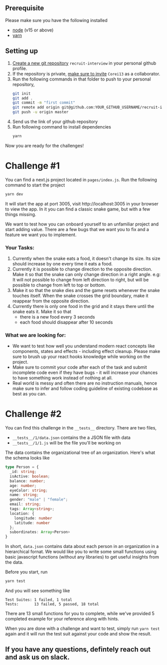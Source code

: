 ## Prerequisite
Please make sure you have the following installed
- [node](https://nodejs.org/en/download/current/)  (v15 or above)
- [yarn](https://yarnpkg.com/)


## Setting up
1. [Create a new git repository](https://docs.github.com/en/get-started/quickstart/create-a-repo) `recruit-interview` in your personal github profile.
2. If the repository is private, [make sure to invite](https://docs.github.com/en/github/setting-up-and-managing-your-github-user-account/managing-access-to-your-personal-repositories/inviting-collaborators-to-a-personal-repository) `Corei13` as a collaborator.
3. Run the following commands in that folder to push to your personal repository, 
    ```bash
    git init
    git add .
    git commit -m "first commit"
    git remote add origin git@github.com:YOUR_GITHUB_USERNAME/recruit-interview.git
    git push -u origin master
    ```
4. Send us the link of your github repository
5. Run following command to install dependencies
    ```bash
    yarn
    ```
Now you are ready for the challenges!

# Challenge #1

You can find a next.js project located in `pages/index.js`. Run the following command to start the project
```bash
yarn dev
```
It will start the app at port 3005, visit http://localhost:3005 in your browser to view the app. In it you can find a classic snake game, but with a few things missing.

We want to test how you can onboard yourself to an unfamiliar project and start adding value. There are a few bugs that we want you to fix and a feature we want you to implement.


### Your Tasks:
1. Currently when the snake eats a food, it doesn't change its size. Its size should increase by one every time it eats a food.
2. Currently it is possible to change direction to the opposite direction. Make it so that the snake can only change direction in a right angle. e.g: It will not possible to change from left direction to right, but will be possible to change from left to top or bottom.
3. Make it so that the snake dies and the game resets whenever the snake touches itself.
When the snake crosses the grid boundary, make it reappear from the opposite direction.
4. Currently there is only one food in the grid and it stays there until the snake eats it. Make it so that
    - there is a new food every 3 seconds
    - each food should disappear after 10 seconds


### What we are looking for:
- We want to test how well you understand modern react concepts like components, states and effects - including effect cleanup. Please make sure to brush up your react hooks knowledge while working on the project.
- Make sure to commit your code after each of the task and submit incomplete code even if they have bugs - it will increase your chances to have something work instead of nothing at all.
- Real world is messy and often there are no instruction manuals, hence make sure to infer and follow coding guideline of existing codebase as best as you can.


# Challenge #2
You can find this challenge in the `__tests__` directory. There are two files,
- `__tests__/1/data.json` contains the a JSON file with data
- `__tests__/1/1.js` will be the file you'll be working on

The data contains the organizational tree of an organization. Here's what the schema looks like
```ts
type Person = {
  _id: string;
  isActive: boolean;
  balance: number;
  age: number;
  eyeColor: string;
  name: string;
  gender: "male" | "female";
  email: string;
  tags: Array<string>;
  location: {
    longitude: number
    latitude: number
  };
  subordinates: Array<Person>
}
```

In short, `data.json` contains data about each person in an organization in a hierarchical fornat. We would like you to write some small functions using basic javascript functions (without any libraries) to get useful insights from the data.

Before you start, run
```bash
yarn test
```
And you will see something like
```
Test Suites: 1 failed, 1 total
Tests:       13 failed, 5 passed, 18 total
```

There are 13 small functions for you to complete, while we've provided 5 completed example for your reference along with hints.

When you are done with a challenge and want to test, simply run `yarn test` again and it will run the test suit against your code and show the result.


## If you have any questions, defintely reach out and ask us on slack.

